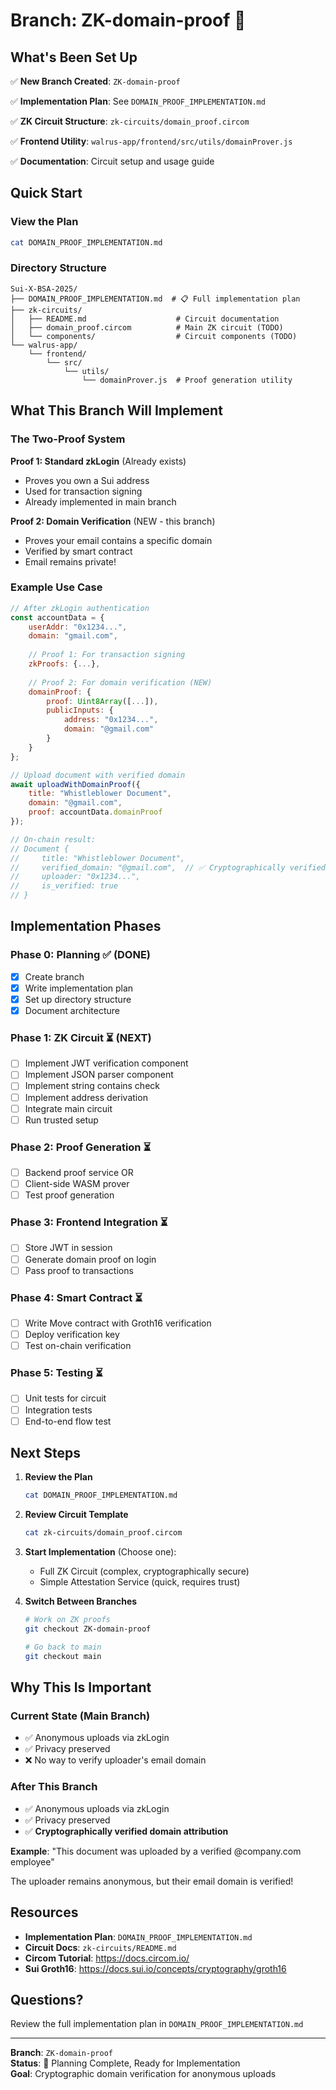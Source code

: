 # Branch: ZK-domain-proof 🔐

## What's Been Set Up

✅ **New Branch Created**: `ZK-domain-proof`

✅ **Implementation Plan**: See `DOMAIN_PROOF_IMPLEMENTATION.md`

✅ **ZK Circuit Structure**: `zk-circuits/domain_proof.circom`

✅ **Frontend Utility**: `walrus-app/frontend/src/utils/domainProver.js`

✅ **Documentation**: Circuit setup and usage guide

## Quick Start

### View the Plan

```bash
cat DOMAIN_PROOF_IMPLEMENTATION.md
```

### Directory Structure

```
Sui-X-BSA-2025/
├── DOMAIN_PROOF_IMPLEMENTATION.md  # 📋 Full implementation plan
├── zk-circuits/
│   ├── README.md                    # Circuit documentation
│   ├── domain_proof.circom          # Main ZK circuit (TODO)
│   └── components/                  # Circuit components (TODO)
└── walrus-app/
    └── frontend/
        └── src/
            └── utils/
                └── domainProver.js  # Proof generation utility
```

## What This Branch Will Implement

### The Two-Proof System

**Proof 1: Standard zkLogin** (Already exists)
- Proves you own a Sui address
- Used for transaction signing
- Already implemented in main branch

**Proof 2: Domain Verification** (NEW - this branch)
- Proves your email contains a specific domain
- Verified by smart contract
- Email remains private!

### Example Use Case

```javascript
// After zkLogin authentication
const accountData = {
    userAddr: "0x1234...",
    domain: "gmail.com",
    
    // Proof 1: For transaction signing
    zkProofs: {...},
    
    // Proof 2: For domain verification (NEW)
    domainProof: {
        proof: Uint8Array([...]),
        publicInputs: {
            address: "0x1234...",
            domain: "@gmail.com"
        }
    }
};

// Upload document with verified domain
await uploadWithDomainProof({
    title: "Whistleblower Document",
    domain: "@gmail.com",
    proof: accountData.domainProof
});

// On-chain result:
// Document {
//     title: "Whistleblower Document",
//     verified_domain: "@gmail.com",  // ✅ Cryptographically verified
//     uploader: "0x1234...",
//     is_verified: true
// }
```

## Implementation Phases

### Phase 0: Planning ✅ (DONE)
- [x] Create branch
- [x] Write implementation plan
- [x] Set up directory structure
- [x] Document architecture

### Phase 1: ZK Circuit ⏳ (NEXT)
- [ ] Implement JWT verification component
- [ ] Implement JSON parser component
- [ ] Implement string contains check
- [ ] Implement address derivation
- [ ] Integrate main circuit
- [ ] Run trusted setup

### Phase 2: Proof Generation ⏳
- [ ] Backend proof service OR
- [ ] Client-side WASM prover
- [ ] Test proof generation

### Phase 3: Frontend Integration ⏳
- [ ] Store JWT in session
- [ ] Generate domain proof on login
- [ ] Pass proof to transactions

### Phase 4: Smart Contract ⏳
- [ ] Write Move contract with Groth16 verification
- [ ] Deploy verification key
- [ ] Test on-chain verification

### Phase 5: Testing ⏳
- [ ] Unit tests for circuit
- [ ] Integration tests
- [ ] End-to-end flow test

## Next Steps

1. **Review the Plan**
   ```bash
   cat DOMAIN_PROOF_IMPLEMENTATION.md
   ```

2. **Review Circuit Template**
   ```bash
   cat zk-circuits/domain_proof.circom
   ```

3. **Start Implementation** (Choose one):
   - Full ZK Circuit (complex, cryptographically secure)
   - Simple Attestation Service (quick, requires trust)

4. **Switch Between Branches**
   ```bash
   # Work on ZK proofs
   git checkout ZK-domain-proof
   
   # Go back to main
   git checkout main
   ```

## Why This Is Important

### Current State (Main Branch)
- ✅ Anonymous uploads via zkLogin
- ✅ Privacy preserved
- ❌ No way to verify uploader's email domain

### After This Branch
- ✅ Anonymous uploads via zkLogin
- ✅ Privacy preserved
- ✅ **Cryptographically verified domain attribution**

**Example**: "This document was uploaded by a verified @company.com employee"

The uploader remains anonymous, but their email domain is verified!

## Resources

- **Implementation Plan**: `DOMAIN_PROOF_IMPLEMENTATION.md`
- **Circuit Docs**: `zk-circuits/README.md`
- **Circom Tutorial**: https://docs.circom.io/
- **Sui Groth16**: https://docs.sui.io/concepts/cryptography/groth16

## Questions?

Review the full implementation plan in `DOMAIN_PROOF_IMPLEMENTATION.md`

---

**Branch**: `ZK-domain-proof`  
**Status**: 📝 Planning Complete, Ready for Implementation  
**Goal**: Cryptographic domain verification for anonymous uploads
